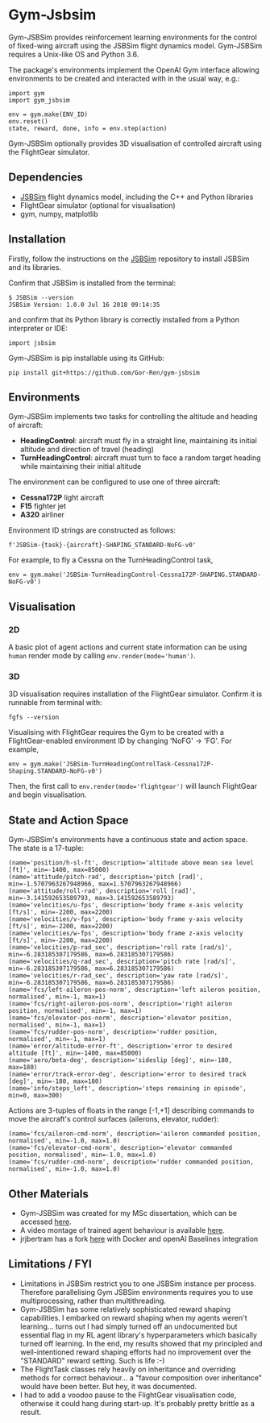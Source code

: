 # Gym-Jsbsim

Gym-JSBSim provides reinforcement learning environments for the control of fixed-wing aircraft using the JSBSim flight dynamics model. Gym-JSBSim requires a Unix-like OS and Python 3.6.

The package's environments implement the OpenAI Gym interface allowing environments to be created and interacted with in the usual way, e.g.:

```
import gym
import gym_jsbsim

env = gym.make(ENV_ID)
env.reset()
state, reward, done, info = env.step(action)
```

Gym-JSBSim optionally provides 3D visualisation of controlled aircraft using the FlightGear simulator.

## Dependencies

* [JSBSim](https://github.com/JSBSim-Team/jsbsim) flight dynamics model, including the C++ and Python libraries
* FlightGear simulator (optional for visualisation)
* gym, numpy, matplotlib

## Installation
Firstly, follow the instructions on the [JSBSim](https://github.com/JSBSim-Team/jsbsim) repository to install JSBSim and its libraries.

Confirm that JSBSim is installed from the terminal:

```
$ JSBSim --version
JSBSim Version: 1.0.0 Jul 16 2018 09:14:35
```

and confirm that its Python library is correctly installed from a Python interpreter or IDE:

```
import jsbsim
```

Gym-JSBSim is pip installable using its GitHub:

```
pip install git+https://github.com/Gor-Ren/gym-jsbsim
```

## Environments

Gym-JSBSim implements two tasks for controlling the altitude and heading of aircraft:

* **HeadingControl**: aircraft must fly in a straight line, maintaining its initial altitude and direction of travel (heading)
* **TurnHeadingControl**: aircraft must turn to face a random target heading while maintaining their initial altitude

The environment can be configured to use one of three aircraft:

* **Cessna172P** light aircraft
* **F15** fighter jet
* **A320** airliner



Environment ID strings are constructed as follows:
```
f'JSBSim-{task}-{aircraft}-SHAPING_STANDARD-NoFG-v0'
```

For example, to fly a Cessna on the TurnHeadingControl task,

```
env = gym.make('JSBSim-TurnHeadingControl-Cessna172P-SHAPING.STANDARD-NoFG-v0')
```


## Visualisation

### 2D

A basic plot of agent actions and current state information can be using `human` render mode by calling `env.render(mode='human')`.


### 3D

3D visualisation requires installation of the FlightGear simulator. Confirm it is runnable from terminal with:

```
fgfs --version
```

Visualising with FlightGear requires the Gym to be created with a FlightGear-enabled environment ID by changing 'NoFG' -> 'FG'. For example,
```
env = gym.make('JSBSim-TurnHeadingControlTask-Cessna172P-Shaping.STANDARD-NoFG-v0')
```
Then, the first call to `env.render(mode='flightgear')` will launch FlightGear and begin visualisation. 

## State and Action Space

Gym-JSBSim's environments have a continuous state and action space. The state is a 17-tuple:

```
(name='position/h-sl-ft', description='altitude above mean sea level [ft]', min=-1400, max=85000)
(name='attitude/pitch-rad', description='pitch [rad]', min=-1.5707963267948966, max=1.5707963267948966)
(name='attitude/roll-rad', description='roll [rad]', min=-3.141592653589793, max=3.141592653589793)
(name='velocities/u-fps', description='body frame x-axis velocity [ft/s]', min=-2200, max=2200)
(name='velocities/v-fps', description='body frame y-axis velocity [ft/s]', min=-2200, max=2200)
(name='velocities/w-fps', description='body frame z-axis velocity [ft/s]', min=-2200, max=2200)
(name='velocities/p-rad_sec', description='roll rate [rad/s]', min=-6.283185307179586, max=6.283185307179586)
(name='velocities/q-rad_sec', description='pitch rate [rad/s]', min=-6.283185307179586, max=6.283185307179586)
(name='velocities/r-rad_sec', description='yaw rate [rad/s]', min=-6.283185307179586, max=6.283185307179586)
(name='fcs/left-aileron-pos-norm', description='left aileron position, normalised', min=-1, max=1)
(name='fcs/right-aileron-pos-norm', description='right aileron position, normalised', min=-1, max=1)
(name='fcs/elevator-pos-norm', description='elevator position, normalised', min=-1, max=1)
(name='fcs/rudder-pos-norm', description='rudder position, normalised', min=-1, max=1)
(name='error/altitude-error-ft', description='error to desired altitude [ft]', min=-1400, max=85000)
(name='aero/beta-deg', description='sideslip [deg]', min=-180, max=180)
(name='error/track-error-deg', description='error to desired track [deg]', min=-180, max=180)
(name='info/steps_left', description='steps remaining in episode', min=0, max=300)
 ```
 Actions are 3-tuples of floats in the range [-1,+1] describing commands to move the aircraft's control surfaces (ailerons, elevator, rudder):
 ```
 (name='fcs/aileron-cmd-norm', description='aileron commanded position, normalised', min=-1.0, max=1.0)
 (name='fcs/elevator-cmd-norm', description='elevator commanded position, normalised', min=-1.0, max=1.0)
 (name='fcs/rudder-cmd-norm', description='rudder commanded position, normalised', min=-1.0, max=1.0)
 ```
## Other Materials

* Gym-JSBSim was created for my MSc dissertation, which can be accessed [here](https://drive.google.com/open?id=1jPLG-OYcPiffh4ZAWW1N1__4l68jh-G_). 
* A video montage of trained agent behaviour is available [here](https://drive.google.com/open?id=1wEq4Fg31Nf_6jb6bLLO24gt15GaZ-wbv).
* jrjbertram has a fork [here](https://github.com/jrjbertram/jsbsim_rl) with Docker and openAI Baselines integration

## Limitations / FYI

* Limitations in JSBSim restrict you to one JSBSim instance per process. Therefore parallelising Gym JSBSim environments requires you to use multiprocessing, rather than multithreading.
* Gym-JSBSim has some relatively sophisticated reward shaping capabilities. I embarked on reward shaping when my agents weren't learning... turns out I had simply turned off an undocumented but essential flag in my RL agent library's hyperparameters which basically turned off learning. In the end, my results showed that my principled and well-intentioned reward shaping efforts had no improvement over the "STANDARD" reward setting. Such is life :-)
* The FlightTask classes rely heavily on inheritance and overriding methods for correct behaviour... a "favour composition over inheritance" would have been better. But hey, it was documented.
* I had to add a voodoo pause to the FlightGear visualisation code, otherwise it could hang during start-up. It's probably pretty brittle as a result.




